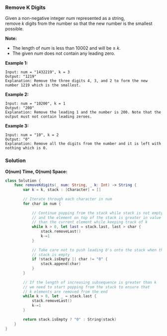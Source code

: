 
### Remove K Digits

Given a non-negative integer *num* represented as a string,</br> 
remove *k* digits from the number so that the new number is the smallest possible.

__Note:__
* The length of *num* is less than 10002 and will be ≥ *k*.
* The given *num* does not contain any leading zero.

__Example 1:__
```
Input: num = "1432219", k = 3
Output: "1219"
Explanation: Remove the three digits 4, 3, and 2 to form the new number 1219 which is the smallest.
```
__Example 2:__
```
Input: num = "10200", k = 1
Output: "200"
Explanation: Remove the leading 1 and the number is 200. Note that the output must not contain leading zeroes.
```
__Example 3:__
```
Input: num = "10", k = 2
Output: "0"
Explanation: Remove all the digits from the number and it is left with nothing which is 0.
```

### Solution
__O(num) Time, O(num) Space:__
```Swift
class Solution {
    func removeKdigits(_ num: String, _ k: Int) -> String {
        var k = k, stack : [Character] = []
        
        // Iterate through each character in num
        for char in num {
            
            // Continue popping from the stack while stack is not empty
            // and the element on top of the stack is greater in value
            // than the current element while keeping track of k
            while k > 0, let last = stack.last, last > char {
                stack.removeLast()
                k-=1
            }
            
            // Take care not to push leading 0's onto the stack when the
            // stack is empty
            if !stack.isEmpty || char != "0" {
                stack.append(char)
            }
        }
        
        // If the length of increasing subsequence is greater than k
        // we need to start popping from the stack to ensure that
        // k elements are removed from the end
        while k > 0, let _ = stack.last {
            stack.removeLast()
            k-=1
        }
        
        return stack.isEmpty ? "0" : String(stack)
    }
}
```